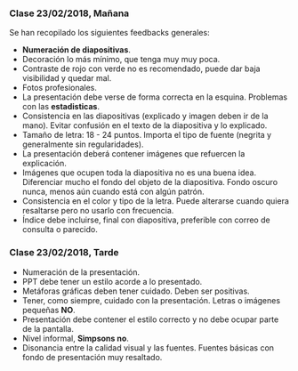 ### Clase 23/02/2018, Mañana
Se han recopilado los siguientes feedbacks generales:

* **Numeración de diapositivas**. 
* Decoración lo más mínimo, que tenga muy muy poca.
* Contraste de rojo con verde no es recomendado, puede dar baja visibilidad y quedar mal.
* Fotos profesionales.
* La presentación debe verse de forma correcta en la esquina. Problemas con las **estadisticas**.
* Consistencia en las diapositivas (explicado y imagen deben ir de la mano). Evitar confusión en el texto de la diapositiva y lo explicado.
* Tamaño de letra: 18 - 24 puntos. Importa el tipo de fuente (negrita y generalmente sin regularidades).
* La presentación deberá contener imágenes que refuercen la explicación. 
* Imágenes que ocupen toda la diapositiva no es una buena idea. Diferenciar mucho el fondo del objeto de la diapositiva. Fondo oscuro nunca, menos aún cuando está con algún patrón.
* Consistencia en el color y tipo de la letra. Puede alterarse cuando quiera resaltarse pero no usarlo con frecuencia.
* Índice debe incluirse, final con diapositiva, preferible con correo de consulta o parecido.

### Clase 23/02/2018, Tarde

* Numeración de la presentación.
* PPT debe tener un estilo acorde a lo presentado.
* Metáforas gráficas deben tener cuidado. Deben ser positivas.
* Tener, como siempre, cuidado con la presentación. Letras o imágenes pequeñas **NO**.
* Presentación debe contener el estilo correcto y no debe ocupar parte de la pantalla.
* Nivel informal, **Simpsons no**.
* Disonancia entre la calidad visual y las fuentes. Fuentes básicas con fondo de presentación muy resaltado.